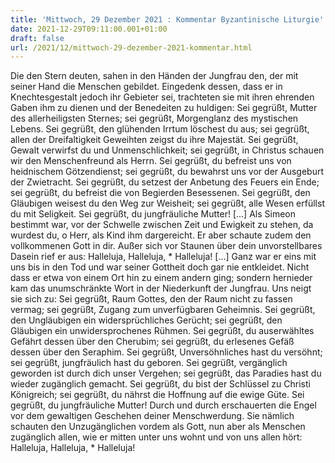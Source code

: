 ```yaml
---
title: 'Mittwoch, 29 Dezember 2021 : Kommentar Byzantinische Liturgie'
date: 2021-12-29T09:11:00.001+01:00
draft: false
url: /2021/12/mittwoch-29-dezember-2021-kommentar.html
---
```


Die den Stern deuten, sahen in den Händen der Jungfrau den, der mit seiner Hand die Menschen gebildet. Eingedenk dessen, dass er in Knechtesgestalt jedoch ihr Gebieter sei, trachteten sie mit ihren ehrenden Gaben ihm zu dienen und der Benedeiten zu huldigen: Sei gegrüßt, Mutter des allerheiligsten Sternes; sei gegrüßt, Morgenglanz des mystischen Lebens. Sei gegrüßt, den glühenden Irrtum löschest du aus; sei gegrüßt, allen der Dreifaltigkeit Geweihten zeigst du ihre Majestät. Sei gegrüßt, Gewalt verwirfst du und Unmenschlichkeit; sei gegrüßt, in Christus schauen wir den Menschenfreund als Herrn. Sei gegrüßt, du befreist uns von heidnischem Götzendienst; sei gegrüßt, du bewahrst uns vor der Ausgeburt der Zwietracht. Sei gegrüßt, du setzest der Anbetung des Feuers ein Ende; sei gegrüßt, du befreist die von Begierden Besessenen. Sei gegrüßt, den Gläubigen weisest du den Weg zur Weisheit; sei gegrüßt, alle Wesen erfüllst du mit Seligkeit. Sei gegrüßt, du jungfräuliche Mutter! \[…\] Als Simeon bestimmt war, vor der Schwelle zwischen Zeit und Ewigkeit zu stehen, da wurdest du, o Herr, als Kind ihm dargereicht. Er aber schaute zudem den vollkommenen Gott in dir. Außer sich vor Staunen über dein unvorstellbares Dasein rief er aus: Halleluja, Halleluja, \* Halleluja! \[…\] Ganz war er eins mit uns bis in den Tod und war seiner Gottheit doch gar nie entkleidet. Nicht dass er etwa von einem Ort hin zu einem andern ging; sondern hernieder kam das unumschränkte Wort in der Niederkunft der Jungfrau. Uns neigt sie sich zu: Sei gegrüßt, Raum Gottes, den der Raum nicht zu fassen vermag; sei gegrüßt, Zugang zum unverfügbaren Geheimnis. Sei gegrüßt, den Ungläubigen ein widersprüchliches Gerücht; sei gegrüßt, den Gläubigen ein unwidersprochenes Rühmen. Sei gegrüßt, du auserwähltes Gefährt dessen über den Cherubim; sei gegrüßt, du erlesenes Gefäß dessen über den Seraphim. Sei gegrüßt, Unversöhnliches hast du versöhnt; sei gegrüßt, jungfräulich hast du geboren. Sei gegrüßt, vergänglich geworden ist durch dich unser Vergehen; sei gegrüßt, das Paradies hast du wieder zugänglich gemacht. Sei gegrüßt, du bist der Schlüssel zu Christi Königreich; sei gegrüßt, du nährst die Hoffnung auf die ewige Güte. Sei gegrüßt, du jungfräuliche Mutter! Durch und durch erschauerten die Engel vor dem gewaltigen Geschehen deiner Menschwerdung. Sie nämlich schauten den Unzugänglichen vordem als Gott, nun aber als Menschen zugänglich allen, wie er mitten unter uns wohnt und von uns allen hört: Halleluja, Halleluja, \* Halleluja!